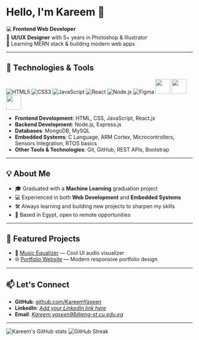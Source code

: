 # Hello, I'm Kareem 👋

💻 **Frontend Web Developer**  
🎨 **UI/UX Designer** with 5+ years in Photoshop & Illustrator  
🚀 Learning MERN stack & building modern web apps  

---

## 🔧 Technologies & Tools
![HTML5](https://img.shields.io/badge/-HTML5-orange?logo=html5&logoColor=white)
![CSS3](https://img.shields.io/badge/-CSS3-blue?logo=css3&logoColor=white)
![JavaScript](https://img.shields.io/badge/-JavaScript-yellow?logo=javascript&logoColor=black)
![React](https://img.shields.io/badge/-React-blue?logo=react&logoColor=white)
![Node.js](https://img.shields.io/badge/-Node.js-green?logo=node.js&logoColor=white)
![Figma](https://img.shields.io/badge/-Figma-purple?logo=figma&logoColor=white)
  <img src="https://cdn.jsdelivr.net/gh/devicons/devicon/icons/c/c-original.svg" width="40" height="40"/>
  <img src="https://img.icons8.com/ios-filled/50/000000/microchip.png" width="40" height="40"/>
  <img src="https://img.icons8.com/ios-filled/50/000000/electronics.png" width="40" height="40"/>

- **Frontend Development**: HTML, CSS, JavaScript, React.js  
- **Backend Development**: Node.js, Express.js  
- **Databases**: MongoDB, MySQL  
- **Embedded Systems**: C Language, ARM Cortex, Microcontrollers, Sensors Integration, RTOS basics  
- **Other Tools & Technologies**: Git, GitHub, REST APIs, Bootstrap
---
## 💡 About Me
- 🎓 Graduated with a **Machine Learning** graduation project  
- 💻 Experienced in both **Web Development** and **Embedded Systems**  
- 🛠 Always learning and building new projects to sharpen my skills  
- 📍 Based in Egypt, open to remote opportunities
----
## 📌 Featured Projects
- 🎵 [Music Equalizer](https://github.com/KareemYaseen/Music-Equalizer) — Cool UI audio visualizer
- 🌐 [Portfolio Website](#) — Modern responsive portfolio design
---
## 📫 Let's Connect
- **GitHub**: [github.com/KareemYaseen](https://github.com/KareemYaseen)  
- **LinkedIn**: *[Add your LinkedIn link here](https://www.linkedin.com/in/kareem-yaseen/)*  
- **Email**: *Kareem.yaseen98@eng-st.cu.edu.eg*
- -----

![Kareem's GitHub stats](https://github-readme-stats.vercel.app/api?username=KareemYaseen&show_icons=true&theme=radical)
![GitHub Streak](https://streak-stats.demolab.com/?user=KareemYaseen&theme=radical)

